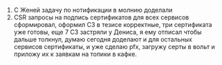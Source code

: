 1) С Женей задачу по нотификации в молнию доделали
2) СSR запросы на подпись сертификатов для всех сервисов сформировал, оформил СЗ в тезисе корректные, три сертификата уже готовы, еще 7 СЗ застряли у Дениса, я ему отписал чтобы дальше толкнул, думаю сегодня доделают и для остальных сервисов сертификаты, и уже сделаю pfx, загружу серты в вольт и приложу их к заявкам на топики в кафке.